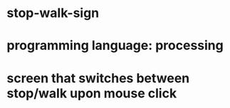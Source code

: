 # stop-walk-sign
# programming language: processing
# screen that switches between stop/walk upon mouse click
